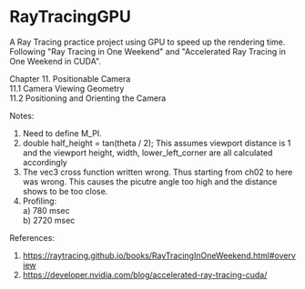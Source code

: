 # RayTracingGPU
A Ray Tracing practice project using GPU to speed up the rendering time. Following "Ray Tracing in One Weekend" and "Accelerated Ray Tracing in One Weekend in CUDA".

 
Chapter 11. Positionable Camera<br/>
  11.1  Camera Viewing Geometry<br/>
  11.2  Positioning and Orienting the Camera<br/>
  
  
Notes:<br/>
1. Need to define M_PI.<br/>
2. double half_height = tan(theta / 2);  This assumes viewport distance is 1 and 
the viewport height, width, lower_left_corner are all calculated accordingly<br/>
3. The vec3 cross function written wrong. Thus starting from ch02 to here was wrong. This causes the picutre angle too high and the distance shows to be too close.<br/> 
4. Profiling:<br/>
a) 780 msec <br/>
b) 2720 msec <br/>
 
 
References:<br/>
1) https://raytracing.github.io/books/RayTracingInOneWeekend.html#overview
2) https://developer.nvidia.com/blog/accelerated-ray-tracing-cuda/

